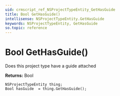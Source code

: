 ```yaml
---
uid: crmscript_ref_NSProjectTypeEntity_GetHasGuide
title: Bool GetHasGuide()
intellisense: NSProjectTypeEntity.GetHasGuide
keywords: NSProjectTypeEntity, GetHasGuide
so.topic: reference
---
```


# Bool GetHasGuide()

Does this project type have a guide attached

**Returns:** Bool

```crmscript
NSProjectTypeEntity thing;
Bool hasGuide  = thing.GetHasGuide();
```

